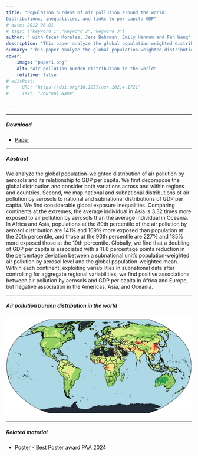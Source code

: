 ```yaml
---
title: "Population burdens of air pollution around the world:
Distributions, inequalities, and links to per capita GDP" 
# date: 2012-06-01
# tags: ["keyword 1","keyword 2","keyword 3"]
author: " with Oscar Morales, Jere Behrman, Emily Hannum and Fan Wang"
description: "This paper analyze the global population-weighted distribution of air pollution by aerosols and its relationship to GDP per capita." 
summary: "This paper analyze the global population-weighted distribution of air pollution by aerosols and its relationship to GDP per capita." 
cover:
    image: "paper1.png"
    alt: "Air pollution burden distribution in the world"
    relative: false
# editPost:
#     URL: "https://doi.org/10.1257/aer.102.4.1721"
#     Text: "Journal Name"

---
```


---

##### Download

+ [Paper](https://fanwangecon.github.io/assets/GlobalPollutionBurden_SantosEtAl.pdf)
<!-- + [Online appendix](appendix1.pdf) -->
<!-- + [Code and data](https://github.com/pmichaillat/job-rationing) -->

---

##### Abstract

We analyze the global population-weighted distribution of air pollution by aerosols and its relationship to GDP per capita. We first decompose the global distribution and consider both variations across and within regions and countries. Second, we map national and subnational distributions of air pollution by aerosols to national and subnational distributions of GDP per capita. We find considerable global exposure inequalities. Comparing continents at the extremes, the average individual in Asia is 3.32 times more exposed to air pollution by aerosols than the average individual in Oceania. In Africa and Asia, populations at the 80th percentile of the air pollution by aerosol distribution are 141% and 109% more exposed than population at the 20th percentile, and those at the 90th percentile are 227% and 185% more exposed those at the 10th percentile. Globally, we find that a doubling of GDP per capita is associated with a 11.8 percentage points reduction in the percentage deviation between a subnational unit’s population-weighted air pollution by aerosol level and the global population-weighted mean. Within each continent, exploiting variabilities in subnational data after controlling for aggregate regional variabilities, we find positive associations between air pollution by aerosols and GDP per capita in Africa and Europe, but negative association in the Americas, Asia, and Oceania.

---

##### Air pollution burden distribution in the world

![](paper1.png)

<!-- ---

##### Citation

Author. Year. "Title." *Journal* Volume (Issue): First page–Last page. https://doi.org/paper_doi.

```BibTeX
@article{AAYY,
author = {Author},
doi = {paper_doi},
journal = {Journal},
number = {Issue},
pages = {XXX--YYY},
title ={Title},
volume = {Volume},
year = {Year}}
``` -->

---

##### Related material

+ [Poster](Poster_PAA.pdf) - Best Poster award PAA 2024

